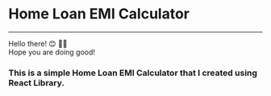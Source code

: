
<h1>Home Loan EMI Calculator</h1>
<hr >
Hello there! 😊 👋🏻 
<br>
Hope you are doing good!
<br>
<h3>This is a simple Home Loan EMI Calculator that I created using React Library.</h3>






